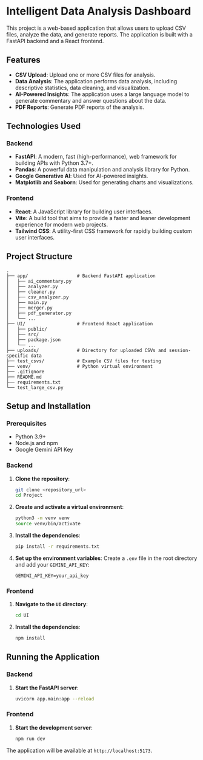 # Intelligent Data Analysis Dashboard

This project is a web-based application that allows users to upload CSV files, analyze the data, and generate reports. The application is built with a FastAPI backend and a React frontend.

## Features

-   **CSV Upload**: Upload one or more CSV files for analysis.
-   **Data Analysis**: The application performs data analysis, including descriptive statistics, data cleaning, and visualization.
-   **AI-Powered Insights**: The application uses a large language model to generate commentary and answer questions about the data.
-   **PDF Reports**: Generate PDF reports of the analysis.

## Technologies Used

### Backend

-   **FastAPI**: A modern, fast (high-performance), web framework for building APIs with Python 3.7+.
-   **Pandas**: A powerful data manipulation and analysis library for Python.
-   **Google Generative AI**: Used for AI-powered insights.
-   **Matplotlib and Seaborn**: Used for generating charts and visualizations.

### Frontend

-   **React**: A JavaScript library for building user interfaces.
-   **Vite**: A build tool that aims to provide a faster and leaner development experience for modern web projects.
-   **Tailwind CSS**: A utility-first CSS framework for rapidly building custom user interfaces.

## Project Structure

```
.
├── app/                  # Backend FastAPI application
│   ├── ai_commentary.py
│   ├── analyzer.py
│   ├── cleaner.py
│   ├── csv_analyzer.py
│   ├── main.py
│   ├── merger.py
│   ├── pdf_generator.py
│   └── ...
├── UI/                   # Frontend React application
│   ├── public/
│   ├── src/
│   ├── package.json
│   └── ...
├── uploads/              # Directory for uploaded CSVs and session-specific data
├── test_csvs/            # Example CSV files for testing
├── venv/                 # Python virtual environment
├── .gitignore
├── README.md
├── requirements.txt
└── test_large_csv.py
```

## Setup and Installation

### Prerequisites

-   Python 3.9+
-   Node.js and npm
-   Google Gemini API Key

### Backend

1.  **Clone the repository**:
    ```bash
    git clone <repository_url>
    cd Project
    ```

2.  **Create and activate a virtual environment**:
    ```bash
    python3 -m venv venv
    source venv/bin/activate
    ```

3.  **Install the dependencies**:
    ```bash
    pip install -r requirements.txt
    ```

4.  **Set up the environment variables**:
    Create a `.env` file in the root directory and add your `GEMINI_API_KEY`:
    ```
    GEMINI_API_KEY=your_api_key
    ```

### Frontend

1.  **Navigate to the `UI` directory**:
    ```bash
    cd UI
    ```

2.  **Install the dependencies**:
    ```bash
    npm install
    ```

## Running the Application

### Backend

1.  **Start the FastAPI server**:
    ```bash
    uvicorn app.main:app --reload
    ```

### Frontend

1.  **Start the development server**:
    ```bash
    npm run dev
    ```

The application will be available at `http://localhost:5173`.
